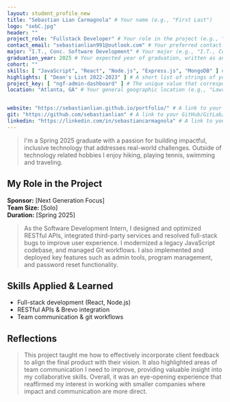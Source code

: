 ```yaml
---
layout: student_profile_new
title: "Sebastian Lian Carmagnola" # Your name (e.g., "First Last")
logo: "sebC.jpg"
header: ""
project_role: "Fullstack Developer" # Your role in the project (e.g., "UX Designer")
contact_email: "sebastianlian991@outlook.com" # Your preferred contact email address (e.g., "flast@ggc.edu")
major: "I.T., Conc. Software Development" # Your major (e.g., "I.T., Conc. Software Development")
graduation_year: 2025 # Your expected year of graduation, written as an integer (e.g., 2025)
cohort: ""
skills: [ "JavaScript", "React", "Node.js", "Express.js", "MongoDB" ] # A short list of strings of your most notable skills (e.g., [ "Java", "JavaScript" ])
highlights: [ "Dean's List 2022-2023" ] # A short list of strings of your most notable academic/personal achievements (e.g., [ "President's List", "Dean's List" ])
project_key: [ "ngf-admin-dashboard" ] # The unique value that corresponds to the project you completed (e.g., "chemistry-app")
location: "Atlanta, GA" # Your general geographic location (e.g., "Lawrenceville, GA")


website: "https://sebastianlian.github.io/portfolio/" # A link to your personal website, if any (e.g., "https://my-website.com")
git: "https://github.com/sebastianlian" # A link to your GitHub/GitLab/Bitbucket/etc. profile, if any (e.g., "https://github.com/username")
linkedin: "https://linkedin.com/in/sebastiancarmagnola" # A link to your LinkedIn profile, if any (e.g., "https://linkedin.com/username")
---
```


> I'm a Spring 2025 graduate with a passion for building impactful, inclusive technology that addresses real-world challenges. Outside of technology related hobbies I enjoy hiking, playing tennis, swimming and traveling.

## My Role in the Project

**Sponsor:** [Next Generation Focus]  
**Team Size:** [Solo]  
**Duration:** [Spring 2025]

> As the Software Development Intern, I designed and optimized RESTful APIs, integrated third-party services and resolved full-stack bugs to improve user experience. I modernized a legacy JavaScript codebase, and managed Git workflows. I also implemented and deployed key features such as admin tools, program management, and password reset functionality.

## Skills Applied & Learned

- Full-stack development (React, Node.js)
- RESTful APIs & Brevo integration
- Team communication & git workflows

## Reflections

> This project taught me how to effectively incorporate client feedback to align the final product with their vision. It also highlighted areas of team communication I need to improve, providing valuable insight into my collaborative skills. Overall, it was an eye-opening experience that reaffirmed my interest in working with smaller companies where impact and communication are more direct.
